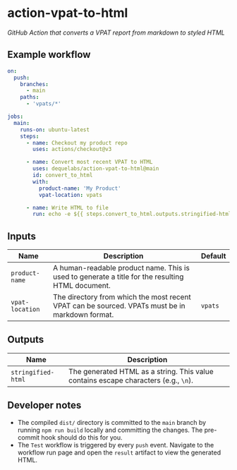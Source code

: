 # action-vpat-to-html

*GitHub Action that converts a VPAT report from markdown to styled HTML*

## Example workflow

```yaml
on:
  push:
    branches:
      - main
    paths:
      - 'vpats/*'

jobs:
  main:
    runs-on: ubuntu-latest
    steps:
      - name: Checkout my product repo
        uses: actions/checkout@v3

      - name: Convert most recent VPAT to HTML
        uses: dequelabs/action-vpat-to-html@main
        id: convert_to_html
        with:
          product-name: 'My Product'
          vpat-location: vpats

      - name: Write HTML to file
        run: echo -e ${{ steps.convert_to_html.outputs.stringified-html }} > vpat.html
```

## Inputs

| Name | Description | Default |
| --- | --- | --- |
`product-name` | A human-readable product name. This is used to generate a title for the resulting HTML document. |
`vpat-location` | The directory from which the most recent VPAT can be sourced. VPATs must be in markdown format. | `vpats`

## Outputs

| Name | Description |
| --- | --- |
| `stringified-html` | The generated HTML as a string. This value contains escape characters (e.g., `\n`). |

## Developer notes

* The compiled `dist/` directory is committed to the `main` branch by running `npm run build` locally and committing the changes. The pre-commit hook should do this for you.
* The `Test` workflow is triggered by every `push` event. Navigate to the workflow run page and open the `result` artifact to view the generated HTML.
